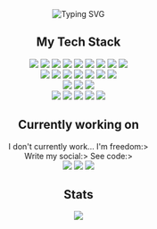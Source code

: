 <div align="center">
    <img src="https://readme-typing-svg.demolab.com?font=Inconsolata&weight=500&duration=2000&pause=1000&center=true&multiline=true&repeat=false&width=435&lines=Hello%2C+Hello;I'm+Sweetdogs,+a+tech+geek+and+clown)" alt="Typing SVG" />
    <div>
        <h2>My Tech Stack</h2>
        <div>
            <img src="https://img.shields.io/badge/-HTML5-%23E44D27?style=flat-square&logo=html5&logoColor=ffffff">
            <img src="https://img.shields.io/badge/-CSS3-%231572B6?style=flat-square&logo=css3">
            <img src="https://img.shields.io/badge/-JavaScript-%23F7DF1C?style=flat-square&logo=javascript&logoColor=000000&labelColor=%23F7DF1C&color=%23FFCE5A">
            <img src="https://img.shields.io/badge/-TypeScript-007ACC?style=flat-square&logo=typescript&logoColor=white">
            <img src="https://img.shields.io/badge/-Vue.js-%232c3e50?style=flat-square&logo=vuedotjs">
            <img src="https://img.shields.io/badge/-TailwindCSS-%231a202c?style=flat-square&logo=tailwind-css">
            <img src="https://img.shields.io/badge/-Vite-%23646CFF?style=flat-square&logo=vite&logoColor=ffffff">
            <img src="https://img.shields.io/badge/-Vitepress-%23646CFF?style=flat-square&logo=vitepress&logoColor=ffffff">
            <img src="https://img.shields.io/badge/-WindiCSS-%23000000?style=flat-square&logo=tailwind-css&&logoColor=48B0F1">
        </div>
        <div>
            <img src="https://img.shields.io/badge/-Git-%23E44D27?style=flat-square&logo=git&logoColor=ffffff">
            <img src="https://img.shields.io/badge/-nvim-%231572B6?style=flat-square&logo=neovim&logoColor=ffffff">
            <img src="https://img.shields.io/badge/-Netlify-%2300C7B7?style=flat-square&logo=netlify&logoColor=ffffff">
            <img src="https://img.shields.io/badge/-Vercel-%23ffffff?style=flat-square&logo=vercel&logoColor=000000">
            <img src="https://img.shields.io/badge/-Railway-%230B0D0E?style=flat-square&logo=railway">
            <img src="https://img.shields.io/badge/-Render-%2346E3B7?style=flat-square&logo=render&logoColor=ffffff">
            <img src="https://img.shields.io/badge/-GitLab-FCA121?style=flat-square&logo=gitlab">
        </div>
        <div>
            <img src="https://img.shields.io/badge/-Django-%23E44D27?style=flat-square&logo=django&logoColor=ffffff">
            <img src="https://img.shields.io/badge/-FastApi-%231572B6?style=flat-square&logo=fastapi&logoColor=ffffff">
            <img src="https://img.shields.io/badge/-Celery-%23ffffff?style=flat-square&logo=celery&logoColor=000000">
        </div>
        <div>
            <img src="https://img.shields.io/badge/-Python-%23E44D27?style=flat-square&logo=python&logoColor=ffffff">
            <img src="https://img.shields.io/badge/-Go-%231572B6?style=flat-square&logo=go&logoColor=ffffff">
            <img src="https://img.shields.io/badge/-Rust-%2300C7B7?style=flat-square&logo=rust&logoColor=ffffff">
            <img src="https://img.shields.io/badge/-PHP-%23ffffff?style=flat-square&logo=php&logoColor=000000">
            <img src="https://img.shields.io/badge/-Kotlin-%23646CFF?style=flat-square&logo=kotlin&logoColor=ffffff">
        </div>
    </div>
    <div>
        <h2>Currently working on</h2>
        <div>
        I don't currently work... I'm freedom:>
        </div>
        <div>Write my social:> See code:></div>
        <div>
            <a src="https://t.me/h3try"><img src="https://img.shields.io/badge/TG-5DC8CD"></a>
            <a src="https://vk.com/sweetdogs"><img src="https://img.shields.io/badge/VK-0C5DA5"></a>
            <a src="https://osu.ppy.sh/users/33233712"><img src="https://img.shields.io/badge/Osu!-ff66ab"></a>
        </div> 
    </div>
    <div>
        <h2>Stats</h2>
        <img src="https://github-readme-stats.vercel.app/api?username=pokedim13&show_icons=true&theme=dracula">
    </div>
</div>
